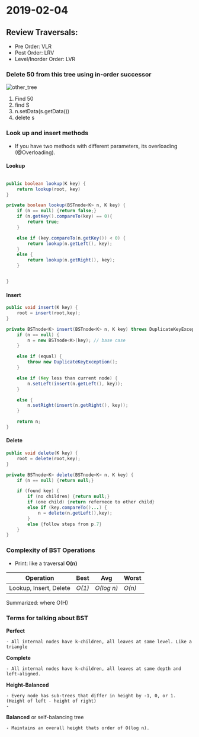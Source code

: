 # 2019-02-04

## Review Traversals:

* Pre Order: VLR
* Post Order: LRV
* Level/Inorder Order: LVR

### Delete 50 from this tree using in-order successor

![other_tree](https://www.dropbox.com/s/ca6exet71638lf1/Screenshot%202019-02-04%2013.33.12.png?dl=1)

1. Find 50
2. find S
3. n.setData(s.getData())
4. delete s
   
### Look up and insert methods 

* If you have two methods with different parameters, its overloading (@Overloading).

#### Lookup
```java

public boolean lookup(K key) {
    return lookup(root, key)
}

private boolean lookup(BSTnode<K> n, K key) {
    if (n == null) {return false;}
    if (n.getKey().compareTo(key) == 0){
        return true;
    }

    else if (key.compareTo(n.getKey()) < 0) {
        return lookup(n.getLeft(), key);
    }
    else {
        return lookup(n.getRight(), key);
    }


}
```

#### Insert
```java
public void insert(K key) {
    root = insert(root,key);
}

private BSTnode<K> insert(BSTnode<K> n, K key) throws DuplicateKeyException {
    if (n == null) {
        n = new BSTnode<K>(key); // base case
    }

    else if (equal) {
        throw new DuplicateKeyException();
    }

    else if (Key less than current node) {
        n.setLeft(insert(n.getLeft(), key));
    }

    else {
        n.setRight(insert(n.getRight(), key));
    }

    return n;
}
```

#### Delete
```java
public void delete(K key) {
    root = delete(root,key);
}

private BSTnode<K> delete(BSTnode<K> n, K key) {
    if (n == null) {return null;}

    if (found key) {
        if (no children) {return null;}
        if (one child) {return refernece to other child}
        else if (key.compareTo()...) {
            n = delete(n.getLeft(),key);
        }
        else {follow steps from p.7}
    }
}
```

### Complexity of BST Operations

* Print: like a traversal **O(n)**

| Operation              | Best   | Avg        | Worst  |
| ---------------------- | ------ | ---------- | ------ |
| Lookup, Insert, Delete | *O(1)* | *O(log n)* | *O(n)* |

Summarized: where O(H)

### Terms for talking about BST

**Perfect**

    - All internal nodes have k-children, all leaves at same level. Like a triangle
**Complete**

    - All internal nodes have k-children, all leaves at same depth and left-aligned.
**Height-Balanced**

    - Every node has sub-trees that differ in height by -1, 0, or 1. (Height of left - height of right)
    - 

**Balanced** or self-balancing tree

    - Maintains an overall height thats order of O(log n).